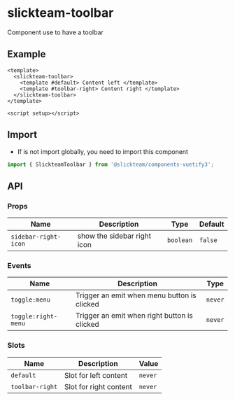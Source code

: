 # slickteam-toolbar

Component use to have a toolbar

## Example

```vue
<template>
  <slickteam-toolbar>
    <template #default> Content left </template>
    <template #toolbar-right> Content right </template>
  </slickteam-toolbar>
</template>

<script setup></script>
```

## Import

- If is not import globally, you need to import this component

```js
import { SlickteamToolbar } from '@slickteam/components-vuetify3';
```

## API

### Props

| Name                 | Description                 | Type      | Default |
| -------------------- | --------------------------- | --------- | ------- |
| `sidebar-right-icon` | show the sidebar right icon | `boolean` | `false` |

### Events

| Name                | Description                                  | Type    |
| ------------------- | -------------------------------------------- | ------- |
| `toggle:menu`       | Trigger an emit when menu button is clicked  | `never` |
| `toggle:right-menu` | Trigger an emit when right button is clicked | `never` |

### Slots

| Name            | Description            | Value   |
| --------------- | ---------------------- | ------- |
| `default`       | Slot for left content  | `never` |
| `toolbar-right` | Slot for right content | `never` |
